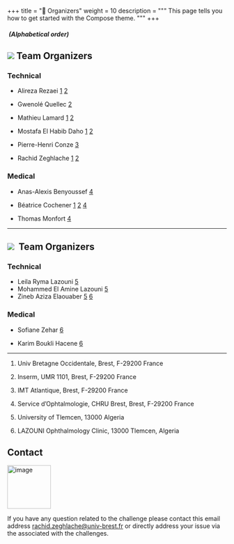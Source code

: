 +++
title = "👥 Organizers"
weight = 10
description = """
This page tells you how to get started with the Compose theme.
"""
+++


#####  (Alphabetical order)

![](https://cdn-icons-png.flaticon.com/64/10600/10600860.png) Team Organizers 
------------------------------------------------------------------------------

### Technical  

*   Alireza Rezaei [1](#fn1) [2](#fn2)
*   Gwenolé Quellec [2](#fn2)  
    
*   Mathieu Lamard [1](#fn1) [2](#fn2)
*   Mostafa El Habib Daho [1](#fn1) [2](#fn2)
*   Pierre-Henri Conze [3](#fn3)
*   Rachid Zeghlache [1](#fn1) [2](#fn2)  
    

### Medical

*   Anas-Alexis Benyoussef [4](#fn4)
*   Béatrice Cochener [1](#fn1) [2](#fn2) [4](#fn4)  
    
*   Thomas Monfort [4](#fn4)

* * *

![](https://cdn-icons-png.flaticon.com/64/13980/13980234.png)  Team Organizers
------------------------------------------------------------------------------

### Technical

*   Leila Ryma Lazouni [5](#fn5)
*   Mohammed El Amine Lazouni [5](https://mario.grand-challenge.org/Organizers/update/#fn5)
*   Zineb Aziza Elaouaber [5](https://mario.grand-challenge.org/Organizers/update/#fn5) [6](https://mario.grand-challenge.org/Organizers/update/#fn6)

### Medical

*   Sofiane Zehar [6](#fn6)  
    
*   Karim Boukli Hacene [6](#fn6)

* * *

1.  Univ Bretagne Occidentale, Brest, F-29200 France
    
2.  Inserm, UMR 1101, Brest, F-29200 France
    
3.  IMT Atlantique, Brest, F-29200 France 
    
4.  Service d’Ophtalmologie, CHRU Brest, Brest, F-29200 France
    
5.  University of Tlemcen, 13000 Algeria
    
6.  LAZOUNI Ophthalmology Clinic, 13000 Tlemcen, Algeria
    


## Contact
 <img src="http://cdn.onlinewebfonts.com/svg/img_145078.png" alt="image" width="100" height="auto">  





If you have any question related to the challenge please contact this email address [rachid.zeghlache@univ-brest.fr](rachid.zeghlache@univ-brest.fr) or directly address your issue via the associated with the challenges.